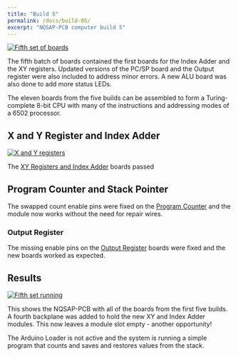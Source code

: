 ```yaml
---
title: "Build 5"
permalink: /docs/build-05/
excerpt: "NQSAP-PCB computer build 5"
---
```


[![Fifth set of boards](../../assets/images/boards5-500.jpg "Fifth set of boards")](../../assets/images/boards5.jpg)

The fifth batch of boards contained the first boards for the Index Adder and the XY
registers.  Updated versions of the PC/SP board and the Output register were also included
to address minor errors.  A new ALU board was also done to add more status LEDs.

The eleven boards from the five builds can be assembled to form a Turing-complete 8-bit
CPU with many of the instructions and addressing modes of a 6502 processor.

## X and Y Register and Index Adder

[![X and Y registers](../../assets/images/dxy-registers-500.jpg "program counter / stack pointer")](../../assets/images/dy-registers.jpg)

The [XY Registers and Index Adder](../dxy-registers/) boards passed

## Program Counter and Stack Pointer

The swapped count enable pins were fixed on the [Program Counter](../program-counter-stack-pointer/)
and the module now works without the need for repair wires.

### Output Register

The missing enable pins on the [Output Register](../output-register/) boards were fixed
and the new boards worked as expected.

## Results

[![Fifth set running](../../assets/images/build5.gif "fifth set of boards")](../../assets/images/build5.gif)

This shows the NQSAP-PCB with all of the boards from the first five builds. A fourth
backplane was added to hold the new XY and Index Adder modules.  This now leaves a module
slot empty - another opportunity!

The Arduino Loader is not active and the system is running a simple program that counts
and saves and restores values from the stack.
